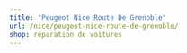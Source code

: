 ```yaml
---
title: "Peugeot Nice Route De Grenoble"
url: /nice/peugeot-nice-route-de-grenoble/
shop: réparation de voitures
---
```


